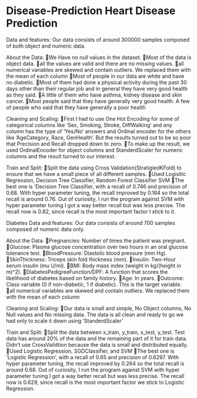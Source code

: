 # Disease-Prediction			Heart Disease Prediction
Data and features:
Our data consists of around 300000 samples composed of both object and numeric data.


About the Data:
We Have no null values in the dataset.
Most of the data is object data.
all the values are valid and there are no missing values.
all numerical variables are skewed and contain outliers. We replaced them with the mean of each column
Most of people in our data are white and have no diabetic.
Most of them had done a physical activity during the past 30 days other than their regular job and in general they have very good health as they said.
A little of them who have asthma, kidney disease and skin cancer.
Most people said that they have generally very good health. A few of people who said that they have generally a poor health


Cleaning and Scaling:
First I had to use One Hot Encoding for some of categorical columns like ‘Sex, Smoking, Stroke, DiffWalking’ and any column has the type of ‘Yes/No’ answers and Ordinal encoder for the others like ’AgeCategory, Race, GenHealth’.  But the results turned out to be so poor that Precision and Recall dropped down to zero.
To make up the result, we used OrdinalEncoder for object columns and StanderdScaler for numeric columns and the result turned to our interest.

Train and Split:
Split the data using Cross Validation(StratigiedKFold) to ensure that we have a small piece of all different samples.
Used Logisitic Regression, Decision Tree Classifier, Random Forest Classifier SVM
The best one is ‘Decision Tree Classifier, with a recall of 0.746 and precision of 0.68. With hyper parameter tuning, the recall improved by 0.164 so the total recall is around 0.76.  Out of curiosity, I run the program against SVM with hyper parameter tuning I got a way better recall but was less precise. The recall now is 0.82, since recall is the most important factor I stick to it.







Diabetes
 Data and features:
Our data consists of around 700 samples composed of numeric data only.

About the Data:
Pregnancies: Number of times the patient was pregnant.
Glucose: Plasma glucose concentration over two hours in an oral glucose tolerance test.
BloodPressure: Diastolic blood pressure (mm Hg).
SkinThickness: Triceps skin fold thickness (mm).
Insulin: Two-Hour serum insulin (mu U/ml).
BMI: Body mass index (weight in kg/(height in m)^2).
DiabetesPedigreeFunction/DPF: A function that scores the likelihood of diabetes based on 	family history.
Age: In years.
Outcome: Class variable (0 if non-diabetic, 1 if diabetic). This is the target variable.
all numerical variables are skewed and contain outliers. We replaced them with the mean of each column


Cleaning and Scaling:
Our data is small and simple, No Object columns, No Null values and No missing data. The data is all clean and ready to go we had only to scale it down using ‘StanderdScaler’

Train and Split:
Split the data between x_train, y_train, x_test, y_test. Test data has around 20% of the data and the remaining part of it for train data. Didn’t use CrossVaildtion because the data is small and distributed equally.
Used Logistic Regression, SGDClassifier, and SVM
The best one is ‘Logistic Regression’, with a recall of 0.65 and precision of 0.6297. With hyper parameter tuning, the recall improved by 0.264 so the total recall is around 0.68.  Out of curiosity, I run the program against SVM with hyper parameter tuning I got a way better recall but was less precise. The recall now is 0.629, since recall is the most important factor we stick to Logistic Regression.




